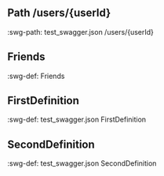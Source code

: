 
## Path /users/{userId}

:swg-path: test_swagger.json /users/{userId}


## Friends

:swg-def: Friends

## FirstDefinition

:swg-def: test_swagger.json FirstDefinition

## SecondDefinition

:swg-def: test_swagger.json SecondDefinition

